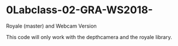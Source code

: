 # 0Labclass-02-GRA-WS2018-
Royale (master) and Webcam Version

This code will only work with the depthcamera and the royale library.
